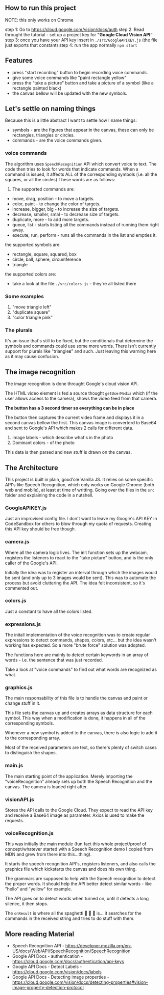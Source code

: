 ## How to run this project

NOTE: this only works on Chrome

step 1: Go to https://cloud.google.com/vision/docs/auth
step 2: Read throught the tutorial - set up a project key for **"Google Cloud Vision API"**
step 3: once you have your API key insert in `./src/GoogleAPIKEY.js` (the file just exports that constant)
step 4: run the app normally `npm start`

## Features

- press "start recording" button to begin recording voice commands.
- give some voice commands like "paint rectangle yellow"
- press the "take a picture" button and take a picture of a symbol (like a rectangle painted black)
- the canvas bellow will be updated with the new symbols.

## Let's settle on naming things

Because this is a little abstract I want to settle how I name things:

- symbols - are the figures that appear in the canvas, these can only be rectangles, triangles or circles.
- commands - are the voice commands given.

### voice commands

The algorithm uses `SpeechRecognition` API which convert voice to text.
The code then tries to look for words that indicate commands.
When a command is issued, it affects ALL of the corresponding symbols (i.e. all the squares, or all the circles)
These words are as follows:

1. The supported commands are:

- move, drag, position - to move a targets.
- color, paint - to change the color of targets.
- increase, bigger, big - to increase the size of targets.
- decrease, smaller, smal - to decrease size of targets.
- duplicate, more - to add more targets.
- queue, list - starts listing all the commands instead of running them right away.
- execute, run, perform - runs all the commands in the list and empties it.

the supported symbols are:

- rectangle, square, squared, box
- circle, ball, sphere, circumference
- triangle

the supported colors are:

- take a look at the file `./src/colors.js` - they're all listed there

### Some examples

1. "move triangle left"
2. "duplicate square"
3. "color triangle pink"

### The plurals

It's an issue that's still to be fixed, but the conditionals that determine the symbols and commands could use some more words. There isn't currently support for plurals like "triangle**s**" and such. Just leaving this warning here as it may cause confusion.

## The image recognition

The image recognition is done throught Google's cloud vision API.

The HTML video element is fed a source thought `getUserMedia` which (if the user allows access to the camera), shows the video feed from that camera.

**The button has a 3 second timer so everything can be in place**

The button then captures the current video frame and displays it in a second canvas bellow the first.
This canvas image is converterd to Base64 and sent to Google's API which makes 2 calls for different data.

1. Image labels - which describe what's in the photo
2. Dominant colors - of the photo

This data is then parsed and new stuff is drawn on the canvas.

## The Architecture

This project is built in plain, good'ole Vanilla JS. It relies on some specific API's like Speech Recognition, which only works on Google Chrome (both web and mobile), at least at time of writting. Going over the files in the `src` folder and explaining the code in a nutshell.

### GoogleAPIKEY.js

Just an improvised config file. I don't want to leave my Google's API KEY in CodeSandbox for others to blow through my quota of requests. Creating this API key should be free though.

### camera.js

Where all the camera logic lives. The init function sets up the webcam, registers the listeners to react to the "take picture" button, and is the only caller of the Google's API.

Initially the idea was to register an interval through which the images would be sent (and only up to 3 images would be sent). This was to automate the process but avoid cluttering the API. The idea felt inconsistent, so it's commented out.

### colors.js

Just a constant to have all the colors listed.

### expressions.js

The initall implementation of the voice recognition was to create regular expressions to detect commands, shapes, colors, etc... but the idea wasn't working has expected. So a more "brute force" solution was adopted.

The functions here are mainly to detect certain keywords in an array of words - i.e. the sentence that was just recorded.

Take a look at "voice commands" to find out what words are recognized as what.

### graphics.js

The main responsability of this file is to handle the canvas and paint or change stuff in it.

This file sets the canvas up and creates arrays as data structure for each symbol. This way when a modification is done, it happens in all of the corresponding symbols.

Whenever a new symbol is added to the canvas, there is also logic to add it to the corresponding array.

Most of the received parameters are text, so there's plenty of switch cases to distinguish the shapes.

### main.js

The main starting point of the application. Merely importing the "voiceRecognition" already sets up both the Speech Recognition and the canvas. The camera is loaded right after.

### visionAPI.js

Stores the API calls to the Google Cloud. They expect to read the API key and receive a Base64 image as parameter. Axios is used to make the requests.

### voiceRecognition.js

This was initially the main module (fun fact this whole project/proof of concept/whatever started with a Speech Recognition demo I copied from MDN and grew from there into this...thing).

It starts the speech recognition API's, registers listeners, and also calls the graphics file which kickstarts the canvas and does his own thing.

The grammars are supposed to help with the Speech recognition to detect the proper words. It should help the API better detect similar words - like "hello" and "yellow" for example.

The API goes on to detect words when turned on, until it detects a long silence, it then stops.

The `onResult` is where all the spaghetti 🍝 🍝 🍝 is... it searches for the commands in the received string and tries to do stuff with them.

## More reading Material

- Speech Recognition API - https://developer.mozilla.org/en-US/docs/Web/API/SpeechRecognition/SpeechRecognition
- Google API Docs - authentication - https://cloud.google.com/docs/authentication/api-keys
- Google API Docs - Detect Labels - https://cloud.google.com/vision/docs/labels
- Google API Docs - Detecting image properties - https://cloud.google.com/vision/docs/detecting-properties#vision-image-property-detection-protocol

